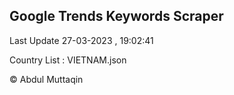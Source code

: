 

## Google Trends Keywords Scraper 
 
Last Update 27-03-2023 , 19:02:41

Country List :
VIETNAM.json



© Abdul Muttaqin 
